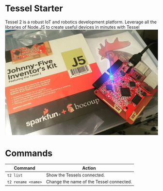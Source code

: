 # Tessel Starter
Tessel 2 is a robust IoT and robotics development platform. 
Leverage all the libraries of Node.JS to create useful devices in minutes with Tessel
![Tessel 2](https://github.com/jdnichollsc/Tessel/blob/gh-pages/images/tessel2.jpg?raw=true)

# Commands

Command            | Action
---------------    | -----------
`t2 list`          | Show the Tessels connected.
`t2 rename <name>` | Change the name of the Tessel connected.
